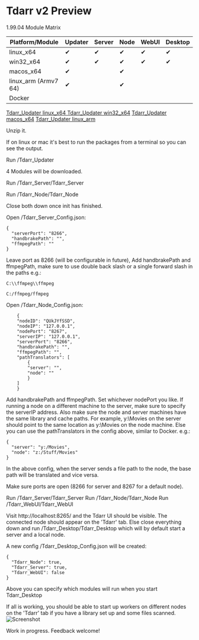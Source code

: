 # Tdarr v2 Preview

1.99.04 Module Matrix

| Platform/Module      | Updater | Server | Node | WebUI | Desktop |
|----------------------|---------|--------|------|-------|---------|
| linux_x64            | ✔       | ✔      | ✔    | ✔     | ✔       |
| win32_x64            | ✔       | ✔      | ✔    | ✔     | ✔       |
| macos_x64            | ✔       |        | ✔    |       |         |
| linux_arm (Armv7 64) | ✔       |        | ✔    |       |         |
| Docker               |         |        |      |       |         |

<a href="https://storage.googleapis.com/tdarr/versions/1.99.04/linux_x64/Tdarr_Updater.zip" target="_blank">Tdarr_Updater linux_x64 </a>
<a href="https://storage.googleapis.com/tdarr/versions/1.99.04/win32_x64/Tdarr_Updater.zip" target="_blank">Tdarr_Updater win32_x64</a>
<a href="https://storage.googleapis.com/tdarr/versions/1.99.04/macos_x64/Tdarr_Updater.zip" target="_blank">Tdarr_Updater macos_x64</a>
<a href="https://storage.googleapis.com/tdarr/versions/1.99.04/linux_arm/Tdarr_Updater.zip" target="_blank">Tdarr_Updater linux_arm</a>


Unzip it.

If on linux or mac it's best to run the packages from a terminal so you can see the output. 

Run /Tdarr_Updater

4 Modules will be downloaded.

Run /Tdarr_Server/Tdarr_Server

Run /Tdarr_Node/Tdarr_Node

Close both down once init has finished.

Open /Tdarr_Server_Config.json:

    {
      "serverPort": "8266",
      "handbrakePath": "",
      "ffmpegPath": ""
    }


Leave port as 8266 (will be configurable in future),
Add handbrakePath and ffmpegPath, make sure to use double back slash or a single forward slash in the paths e.g.:

    C:\\ffmpeg\\ffmpeg

    C:/ffmpeg/ffmpeg

Open /Tdarr_Node_Config.json:

        {
        "nodeID": "QUkJYfSSD",
        "nodeIP": "127.0.0.1",
        "nodePort": "8267",
        "serverIP": "127.0.0.1",
        "serverPort": "8266",
        "handbrakePath": "",
        "ffmpegPath": "",
        "pathTranslators": [
            {
            "server": "",
            "node": ""
            }
        ]
        }


Add handbrakePath and ffmpegPath. Set whichever nodePort you like. If running a node on a different machine to the server,
make sure to specify the serverIP address. Also make sure the node and server machines have the same library and cache paths. For example,
y:\Movies on the server should point to the same location as y:\Movies on the node machine. Else you can use the pathTranslators
in the config above, similar to Docker. e.g.:

    {
      "server": "y:/Movies",
      "node": "z:/Stuff/Movies"
    }

In the above config, when the server sends a file path to the node, the base path will be translated and vice versa.

Make sure ports are open (8266 for server and 8267 for a default node).

Run /Tdarr_Server/Tdarr_Server
Run /Tdarr_Node/Tdarr_Node
Run /Tdarr_WebUI/Tdarr_WebUI

Visit http://localhost:8265/ and the Tdarr UI should be visible. The connected node should appear on the 'Tdarr' tab. Else close everything down
and run /Tdarr_Desktop/Tdarr_Desktop which will by default start a server and a local node.

A new config /Tdarr_Desktop_Config.json will be created:

    {
      "Tdarr_Node": true,
      "Tdarr_Server": true,
      "Tdarr_WebUI": false
    }

Above you can specify which modules will run when you start Tdarr_Desktop

If all is working, you should be able to start up workers on different nodes on the 'Tdarr' tab if you have a library set up and some files scanned.
![Screenshot](https://i.imgur.com/6ONVOre.png)

Work in progress. Feedback welcome!










